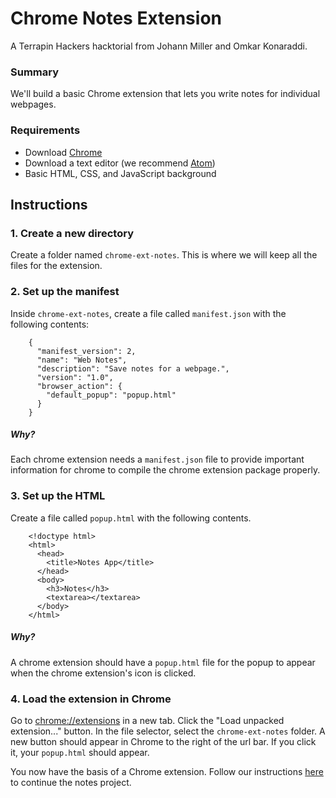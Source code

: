 # Chrome Notes Extension
A Terrapin Hackers hacktorial from Johann Miller and Omkar Konaraddi.

### Summary
We'll build a basic Chrome extension that lets you write notes for individual webpages.

### Requirements
* Download [Chrome](https://www.google.com/chrome/browser/desktop/)
* Download a text editor (we recommend [Atom](https://atom.io/))
* Basic HTML, CSS, and JavaScript background

## Instructions

### 1. Create a new directory
Create a folder named `chrome-ext-notes`. This is where we will keep all the files for the extension.

### 2. Set up the manifest
Inside `chrome-ext-notes`, create a file called `manifest.json` with the following contents:
```language-json
    {
      "manifest_version": 2,
      "name": "Web Notes",
      "description": "Save notes for a webpage.",
      "version": "1.0",
      "browser_action": {
        "default_popup": "popup.html"
      }
    }
```
##### Why?
Each chrome extension needs a `manifest.json` file to provide important information for chrome to compile the chrome extension package properly.

### 3. Set up the HTML
Create a file called `popup.html` with the following contents.
```language-html
    <!doctype html>
    <html>
      <head>
        <title>Notes App</title>
      </head>
      <body>
        <h3>Notes</h3>
        <textarea></textarea>
      </body>
    </html>
```
##### Why?
A chrome extension should have a `popup.html` file for the popup to appear when the chrome extension's icon is clicked.

### 4. Load the extension in Chrome
Go to [chrome://extensions](chrome://extensions) in a new tab. Click the "Load unpacked extension..." button. In the file selector, select the `chrome-ext-notes` folder.
A new button should appear in Chrome to the right of the url bar. If you click it, your `popup.html` should appear.

You now have the basis of a Chrome extension. Follow our instructions [here](#) to continue the notes project.
